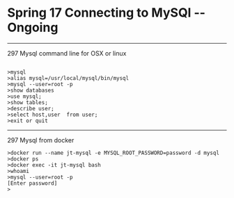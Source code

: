 # Spring 17 Connecting to MySQl --Ongoing
---------
297 Mysql command line for OSX or linux
```

>mysql
>alias mysql=/usr/local/mysql/bin/mysql
>mysql --user=root -p
>show databases
>use mysql;
>show tables;
>describe user;
>select host,user  from user;
>exit or quit

```
---------
297 Mysql from docker
```
>docker run --name jt-mysql -e MYSQL_ROOT_PASSWORD=password -d mysql
>docker ps
>docker exec -it jt-mysql bash 
>whoami
>mysql --user=root -p
[Enter password]
>


